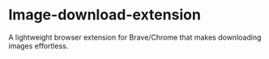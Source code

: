 # Image-download-extension
A lightweight browser extension for Brave/Chrome that makes downloading images effortless.
